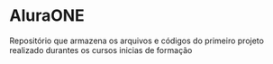 # AluraONE
Repositório que armazena os arquivos e códigos do primeiro projeto realizado durantes os cursos inicias de formação 
